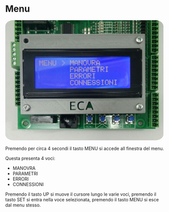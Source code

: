 # Menu

<img src="../../../res/menu.jpg" style="width: 500px; border-radius: 5%;">

Premendo per circa 4 secondi il tasto MENU si accede all finestra del menu.

Questa presenta 4 voci:
*   MANOVRA
*   PARAMETRI
*   ERRORI
*   CONNESSIONI

Premendo il tasto UP si muove il cursore lungo le varie voci, premendo il tasto SET si entra
nella voce selezionata, premendo il tasto MENU si esce dal menu stesso.
